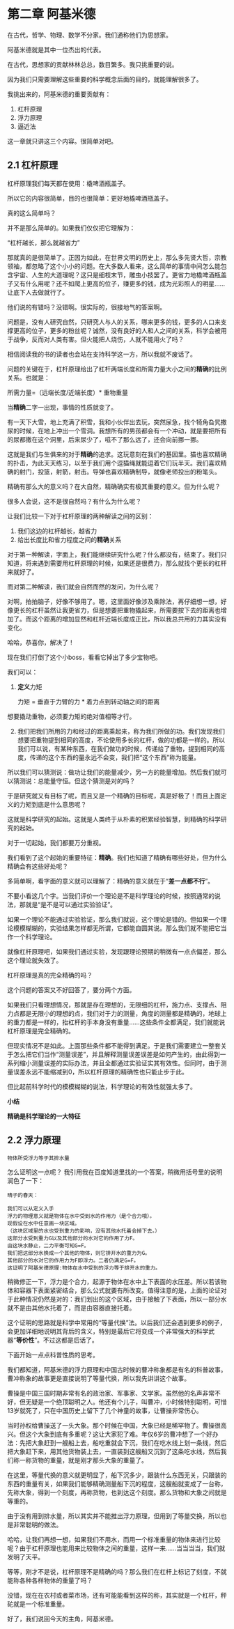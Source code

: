 第二章 阿基米德
==
在古代，哲学、物理、数学不分家。我们通称他们为思想家。

阿基米德就是其中一位杰出的代表。

在古代，思想家的贡献林林总总，数目繁多。我只挑重要的说。

因为我们只需要理解这些重要的科学概念后面的目的，就能理解很多了。

我挑出来的，阿基米德的重要贡献有：
1. 杠杆原理
2. 浮力原理
3. 逼近法

这一章就只讲这三个内容。很简单对吧。

2.1 杠杆原理
--
杠杆原理我们每天都在使用：橇啤酒瓶盖子。

所以它的内容很简单，目的也很简单：更好地橇啤酒瓶盖子。

真的这么简单吗？

并不是那么简单的。如果我们仅仅把它理解为：

“杠杆越长，那么就越省力”

那就真的是很简单了。正因为如此，在世界文明的历史上，那么多先贤大哲，宗教领袖，都忽略了这个小小的问题。在大多数人看来，这么简单的事情中间怎么能包含宇宙、人生的大道理呢？这只是细枝末节，雕虫小技罢了。更省力地橇啤酒瓶盖子又有什么用呢？还不如爬上更高的位子，赚更多的钱，成为光彩照人的明星……让底下人去做就行了。

他们说的有错吗？没错啊。很实际的，很接地气的答案啊。

问题是，没有人研究自然，只研究人与人的关系，哪来更多的钱，更多的人口来支撑更高的位子，更多的粉丝呢？诚然，没有良好的人和人之间的关系，科学会被用于战争，反而对人类有害。但火能把人烧伤，人就不能用火了吗？

相信阅读我的书的读者也会站在支持科学这一方，所以我就不废话了。

问题的关键在于，杠杆原理给出了杠杆两端长度和所需力量大小之间的**精确**的比例关系。也就是：

所需力量=（远端长度/近端长度）* 重物重量

当**精确**二字一出现，事情的性质就变了。

有一天下大雪，地上充满了积雪，我和小伙伴出去玩，突然尿急，找个犄角旮旯撒尿的时候，在地上冲出一个雪洞。我想所有的男孩都会有一个冲动，就是要把所有的尿都撒在这个洞里，后来尿少了，嗞不了那么远了，还会向前挪一挪。

这就是我们与生俱来的对于**精确**的追求。这玩意刻在我们的基因里。猫也喜欢精确的扑击，为此天天练习，以至于我们用个逗猫绳就能逗着它们玩半天。我们喜欢精确的射门，投篮，射箭，射击。导弹也喜欢精确制导，就像老师投出的粉笔头。

精确有那么大的意义吗？在大自然，精确确实有极其重要的意义。但为什么呢？

很多人会说，这不是很自然吗？有什么为什么呢？

让我们比较一下对于杠杆原理的两种解读之间的区别：
1. 我们这边的杠杆越长，越省力
2. 给出长度比和省力程度之间的**精确**关系

对于第一种解读，字面上，我们能继续研究什么呢？什么都没有，结束了。我们只知道，将来遇到需要用杠杆原理的时候，如果还是很费力，那么就找个更长的杠杆来就好了。

而对第二种解读，我们就会自然而然的发问，为什么呢？

对啊，拍拍脑子，好像不够用了。嗯，这里面好像涉及乘除法，再仔细想一想，好像更长的杠杆虽然让我更省力，但是想要把重物撬起来，所需要按下去的距离也增加了。而这个距离的增加显然和杠杆近端长度成正比，所以我总共用的力其实没有变化。

哈哈，恭喜你，解决了！

现在我们打倒了这个小boss，看看它掉出了多少宝物吧。

我们可以：

1. **定义**力矩

    力矩 = 垂直于力臂的力 * 着力点到转动轴之间的距离

想要撬动重物，必须要力矩的绝对值相等才行。

2. 我们把我们所用的力和经过的距离乘起来，称为我们所做的功。我们发现我们想要把重物提到相同的高度，不论使用多长的杠杆，做的功都是一样的。所以我们可以说，有某种东西，在我们做功的时候，传递给了重物，提到相同的高度，传递的这个东西的量永远不会变，我们把“这个东西”称为能量。

所以我们可以猜测说：做功让我们的能量减少，另一方的能量增加。然后我们就可以猜测说：总能量守恒。但这个猜测是对的吗？

于是研究就又有目标了呢，而且又是一个精确的目标呢，真是好极了！而且上面定义的力矩到底是什么意思呢？

这就是科学研究的起始。这就是人类终于从朴素的积累经验智慧，到精确的科学研究的起始。

对于一切起始，我们都要万分重视。

我们看到了这个起始的重要特征：**精确**。我们也知道了精确有哪些好处，但为什么精确会有这些好处呢？

多简单啊，看字面的意义就可以理解了：精确的意义就在于“**差一点都不行**”。

不要小看这几个字。当我们评价一个理论是不是科学理论的时候，按照通常的说法，那就是“是不是可以通过实验验证”。

如果一个理论不能通过实验验证，那么我们就说，这个理论是错的。但如果一个理论模模糊糊的，实验结果怎样都无所谓，它都能自圆其说。那么我们就不能把它当作一个科学理论。

就像杠杆原理吧，如果我们通过实验，发现跟理论预期的稍微有一点点偏差，那么这个理论就失效了。

杠杆原理是真的完全精确的吗？

这个问题的答案又不好回答了，要分两个方面。

如果我们只看理想情况，那就是存在理想的，无限细的杠杆，施力点、支撑点、阻力点都是无限小的理想的点，我们对于力的测量，角度的测量都是精确的，地球上的重力都是一样的，抬杠杆的手本身没有重量……这些条件全都满足，我们就能说杠杆原理是完全精确的。

但现实情况不是如此。上面那些条件都不能得到满足。于是我们需要建立一整套关于怎么把它们当作“测量误差”，并且解释测量误差误差是如何产生的，由此得到一系列缩小测量误差的实际办法，并且全都通过实验证实其有效性。但同时，由于测量误差永远不能缩减到0，所以杠杆原理的精确性也只能止步于此。

但比起前科学时代的模模糊糊的说法，科学理论的有效性就强太多了。

**小结**

**精确是科学理论的一大特征**

2.2 浮力原理
--
    物体所受浮力等于其排水量

怎么证明这一点呢？
我引用我在百度知道里找的一个答案，稍微用括号里的说明润色了一下：

    晴子的春天：
    
    我们可以从定义入手
    浮力的物理意义就是物体在水中受到水的作用力（是个合力哦）。
    现假设在水中任意画一块区域。
    （这块区域里的水也受到重力的影响，没有其他水托着会掉下去。）
    这部分水受到重力G以及其他部分的水对它的作用了力F。
    由这块水静止，二力平衡可知G=F。
    我们把这部分水换成一个其他的物体，则它排开水的重力为G。
    其他部分的水对它的作用力为F即浮力。二者仍满足G=F。
    这证明了阿基米德原理:物体在水中受到的浮力等于排开水的重力。

稍微修正一下，浮力是个合力，起源于物体在水中上下表面的水压差。所以若该物体和容器下表面紧密结合，那么公式就要有所改变。值得注意的是，上面的论证对于此种情况仍然是对的：我们划出的这个区域，由于接触了下表面，所以一部分水就不是由其他水托着了，而是由容器直接托着。

这个证明的思路就是科学中常用的“等量代换”法。以后我们还会遇到更多的例子，会更加详细地说明其背后的含义，特别是最后它将变成一个非常强大的科学武器“**等价性**”。不过这都是后话了。

下面开始一点点科普性质的思考。

我们都知道，阿基米德的浮力原理和中国古时候的曹冲称象都是有名的科普故事。曹冲称象的故事更是直接说明了等量代换，所以我先讲讲这个故事。

曹操是中国三国时期非常有名的政治家、军事家、文学家。虽然他的名声非常不好，但无疑是一个绝顶聪明之人。他还有个儿子，叫曹冲，小时候特别聪明，可惜13岁就死了，只在中国历史上留下了几个神童的故事，让曹操非常伤心。

当时孙权给曹操送了一头大象。那个时候在中国，大象已经是稀罕物了。曹操很高兴。但这个大象到底有多重呢？这让大家犯了难。年仅6岁的曹冲想了一个好办法：先把大象赶到一艘船上去，船吃重就会下沉，我们在吃水线上划一条线，然后把大象赶下来，用其他货物装上去，一直装到这艘船又沉到了这条吃水线，然后我们称一称货物的重量，就是刚才那头大象的重量了。

在这里，等量代换的意义就更明显了，船下沉多少，跟装什么东西无关，只跟装的东西的重量有关，如果我们能够精确测量船下沉的程度，这艘船就变成了一台称，先称大象，得到一个刻度，再称货物，也到达这个刻度。那么货物和大象之间就是等重的。

由于没有用到排水量，所以其实并不能推出浮力原理，但用到了等量交换，所以也是非常聪明的做法。

哈哈，让我们再想一想，如果我们不用水，而用一个标准重量的物体来进行比较呢？由于杠杆原理也能用来比较物体之间的重量，这样一来……当当当当，我们就发明了天平。

等等，刚才不是说，杠杆原理不是精确的吗？那么我们在杠杆上标记了刻度，不就能称各种各样物体的重量了吗？

没错，现在在农村或者菜市场，还有可能能看到这样的称，其实就是一个杠杆，秤砣就是一个标准重量。

好了，我们说回今天的主角，阿基米德。

